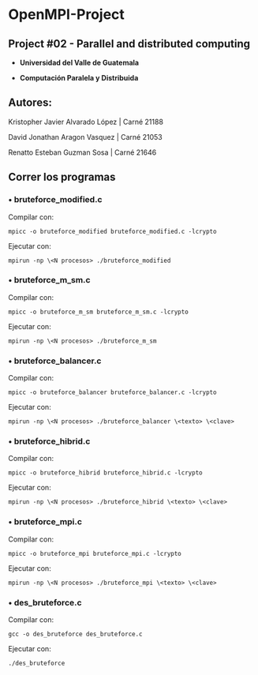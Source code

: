 # OpenMPI-Project

## Project #02 - Parallel and distributed computing

- <strong>Universidad del Valle de Guatemala</strong>

- <strong>Computación Paralela y Distribuida</strong>


## Autores:

Kristopher Javier Alvarado López	 |  Carné 21188

David Jonathan Aragon Vasquez 		 |  Carné 21053

Renatto Esteban Guzman Sosa		   |  Carné 21646

## Correr los programas

### • bruteforce_modified.c

Compilar con:

```mpicc -o bruteforce_modified bruteforce_modified.c -lcrypto```
 
Ejecutar con:

```mpirun -np \<N procesos> ./bruteforce_modified```


### • bruteforce_m_sm.c

Compilar con:

```mpicc -o bruteforce_m_sm bruteforce_m_sm.c -lcrypto```
 
Ejecutar con:

```mpirun -np \<N procesos> ./bruteforce_m_sm```


### • bruteforce_balancer.c

Compilar con:

```mpicc -o bruteforce_balancer bruteforce_balancer.c -lcrypto```
 
Ejecutar con:

```mpirun -np \<N procesos> ./bruteforce_balancer \<texto> \<clave>```

### • bruteforce_hibrid.c

Compilar con:

```mpicc -o bruteforce_hibrid bruteforce_hibrid.c -lcrypto```
 
Ejecutar con:

```mpirun -np \<N procesos> ./bruteforce_hibrid \<texto> \<clave>```

### • bruteforce_mpi.c

Compilar con:

```mpicc -o bruteforce_mpi bruteforce_mpi.c -lcrypto```
 
Ejecutar con:

```mpirun -np \<N procesos> ./bruteforce_mpi \<texto> \<clave>```


### • des_bruteforce.c

Compilar con:

```gcc -o des_bruteforce des_bruteforce.c```
 
Ejecutar con:

```./des_bruteforce```

